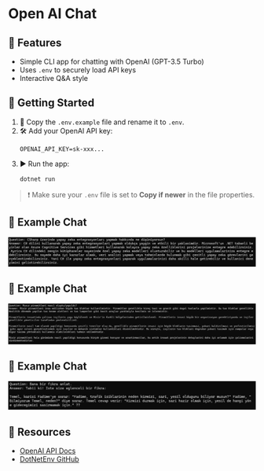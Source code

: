 # Open AI Chat

## 📌 Features

- Simple CLI app for chatting with OpenAI (GPT-3.5 Turbo)
- Uses `.env` to securely load API keys
- Interactive Q&A style
  
## 🚀 Getting Started

1. 📄 Copy the `.env.example` file and rename it to `.env`.
2. 🛠️ Add your OpenAI API key:
    ```env
    OPENAI_API_KEY=sk-xxx...
    ```
3. ▶️ Run the app:
    ```bash
    dotnet run
    ```

> ❗ Make sure your `.env` file is set to **Copy if newer** in the file properties.
## 💬 Example Chat
![Screenshot](/screenshots/OpenAIChat/example4.png)
## 💬 Example Chat
![Screenshot](/screenshots/OpenAIChat/example3.png)
## 💬 Example Chat
![Screenshot](/screenshots/OpenAIChat/example2.png)

## 🔗 Resources

- [OpenAI API Docs](https://platform.openai.com/docs)
- [DotNetEnv GitHub](https://github.com/tonerdo/dotnet-env)
